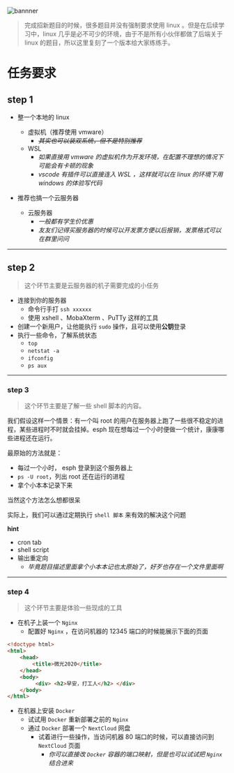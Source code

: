 ![bannner](https://gitee.com/xiafengL/photo/raw/master//bannner.png)

> 完成招新题目的时候，很多题目并没有强制要求使用 linux 。但是在后续学习中，linux 几乎是必不可少的环境，由于不是所有小伙伴都做了后端关于 linux 的题目，所以这里复刻了一个版本给大家练练手。

# 任务要求

## step 1
- 整一个本地的 linux 
    - 虚拟机（推荐使用 vmware）
        - *~~其实也可以装双系统，但不是特别推荐~~*
    - WSL 
        - *如果直接用 vmware 的虚拟机作为开发环境，在配置不理想的情况下可能会有卡顿的现象*
        - *vscode 有插件可以直接连入 WSL ，这样就可以在 linux 的环境下用 windows 的体验写代码*

- 推荐也搞一个云服务器
    - 云服务器
        - *一般都有学生价优惠*
        - *友友们记得买服务器的时候可以开发票方便以后报销，发票格式可以在群里问问*

---

## step 2

> 这个环节主要是云服务器的机子需要完成的小任务

- 连接到你的服务器
    - 命令行手打 `ssh xxxxxx`
    - 使用 xshell 、MobaXterm 、PuTTy 这样的工具
- 创建一个新用户，让他能执行 `sudo` 操作，且可以使用**公钥**登录
- 执行一些命令，了解系统状态
    - `top`
    - `netstat -a`
    - `ifconfig`
    - `ps aux`
---

### step 3

> 这个环节主要是了解一些 shell 脚本的内容。

我们假设这样一个情景：有一个叫 root 的用户在服务器上跑了一些很不稳定的进程，某些进程时不时就会挂掉。esph 现在想每过一个小时便做一个统计，康康哪些进程还在运行。

最原始的方法就是：
- 每过一个小时， esph 登录到这个服务器上
- `ps -U root`，列出 root 还在运行的进程
- 拿个小本本记录下来

当然这个方法怎么想都很呆

实际上，我们可以通过定期执行 `shell 脚本` 来有效的解决这个问题

**hint**
- cron tab
- shell script
- 输出重定向 
    - *毕竟题目描述里面拿个小本本记也太原始了，好歹也存在一个文件里面啊*
---

### step 4

> 这个环节主要是体验一些现成的工具

- 在机子上装一个 `Nginx`
    - 配置好 `Nginx` ，在访问机器的 12345 端口的时候能展示下面的页面
```html
<!doctype html> 
<html> 
    <head>
        <title>微光2020</title>
    </head> 
    <body>
         <div> <h2>早安，打⼯⼈</h2> </div>
    </body> 
</html>

```

- 在机器上安装 `Docker`
    - 试试用 `Docker` 重新部署之前的 `Nginx` 
    - 通过 `Docker` 部署一个 `NextCloud` 网盘
        - 试着进行一些操作，当访问机器 80 端口的时候，可以直接访问到 `NextCloud` 页面
            - *你可以直接改 `Docker` 容器的端口映射，但是也可以试试把 `Nginx` 结合进来*
            

